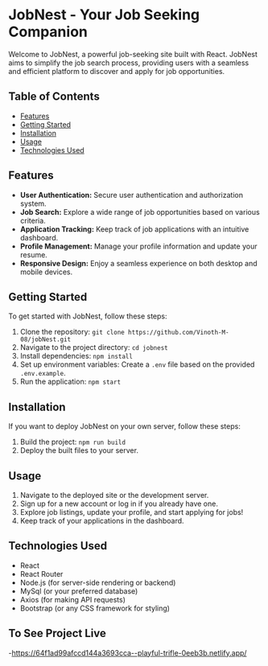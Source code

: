 # JobNest - Your Job Seeking Companion

Welcome to JobNest, a powerful job-seeking site built with React. JobNest aims to simplify the job search process, providing users with a seamless and efficient platform to discover and apply for job opportunities.

## Table of Contents

- [Features](#features)
- [Getting Started](#getting-started)
- [Installation](#installation)
- [Usage](#usage)
- [Technologies Used](#technologies-used)

## Features

- **User Authentication:** Secure user authentication and authorization system.
- **Job Search:** Explore a wide range of job opportunities based on various criteria.
- **Application Tracking:** Keep track of job applications with an intuitive dashboard.
- **Profile Management:** Manage your profile information and update your resume.
- **Responsive Design:** Enjoy a seamless experience on both desktop and mobile devices.

## Getting Started

To get started with JobNest, follow these steps:

1. Clone the repository: `git clone https://github.com/Vinoth-M-08/jobNest.git`
2. Navigate to the project directory: `cd jobnest`
3. Install dependencies: `npm install`
4. Set up environment variables: Create a `.env` file based on the provided `.env.example`.
5. Run the application: `npm start`

## Installation

If you want to deploy JobNest on your own server, follow these steps:

1. Build the project: `npm run build`
2. Deploy the built files to your server.

## Usage

1. Navigate to the deployed site or the development server.
2. Sign up for a new account or log in if you already have one.
3. Explore job listings, update your profile, and start applying for jobs!
4. Keep track of your applications in the dashboard.

## Technologies Used

- React
- React Router
- Node.js (for server-side rendering or backend)
- MySql (or your preferred database)
- Axios (for making API requests)
- Bootstrap (or any CSS framework for styling)

## To See Project Live
-https://64f1ad99afccd144a3693cca--playful-trifle-0eeb3b.netlify.app/
